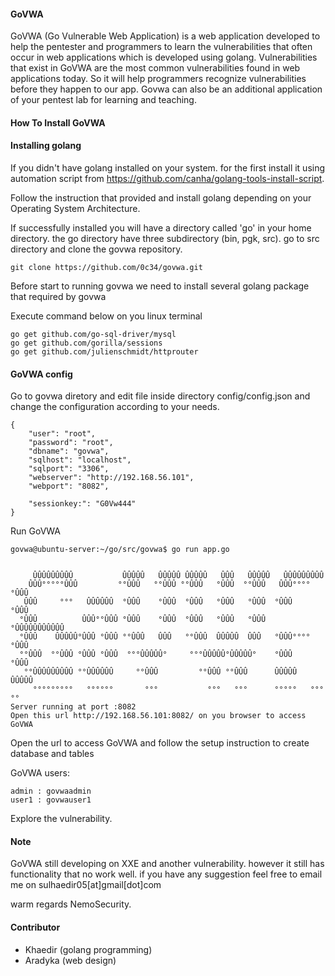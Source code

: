 #### GoVWA
GoVWA (Go Vulnerable Web Application) is a web application developed to help the pentester and programmers to learn the vulnerabilities that often occur in web applications which is developed using golang. Vulnerabilities that exist in GoVWA are the most common vulnerabilities found in web applications today. So it will help programmers recognize vulnerabilities before they happen to our app. Govwa can also be an additional application of your pentest lab for learning and teaching.

#### How To Install GoVWA

#### Installing golang
If you didn't have golang installed on your system. for the first install it using automation script from https://github.com/canha/golang-tools-install-script.

Follow the instruction that provided and install golang depending on your Operating System Architecture.

If successfully installed you will have a directory called 'go' in your home directory. the go directory have three subdirectory (bin, pgk, src). go to src directory and clone the govwa repository. 

```
git clone https://github.com/0c34/govwa.git

```
Before start to running govwa we need to install several golang package that required by govwa

Execute command below on you linux terminal
```
go get github.com/go-sql-driver/mysql
go get github.com/gorilla/sessions
go get github.com/julienschmidt/httprouter
```

#### GoVWA config
Go to govwa diretory and edit file inside directory config/config.json and change the configuration according to your needs.

```
{
    "user": "root",
    "password": "root",
    "dbname": "govwa",
    "sqlhost": "localhost",
    "sqlport": "3306",
    "webserver": "http://192.168.56.101",
    "webport": "8082",

    "sessionkey:": "G0Vw444"
}

```
Run GoVWA 
```
govwa@ubuntu-server:~/go/src/govwa$ go run app.go 
```
```

     ÛÛÛÛÛÛÛÛÛ           ÛÛÛÛÛ   ÛÛÛÛÛ ÛÛÛÛÛ   ÛÛÛ   ÛÛÛÛÛ   ÛÛÛÛÛÛÛÛÛ  
    ÛÛÛ°°°°°ÛÛÛ         °°ÛÛÛ   °°ÛÛÛ °°ÛÛÛ   °ÛÛÛ  °°ÛÛÛ   ÛÛÛ°°°°°ÛÛÛ 
   ÛÛÛ     °°°   ÛÛÛÛÛÛ  °ÛÛÛ    °ÛÛÛ  °ÛÛÛ   °ÛÛÛ   °ÛÛÛ  °ÛÛÛ    °ÛÛÛ 
  °ÛÛÛ          ÛÛÛ°°ÛÛÛ °ÛÛÛ    °ÛÛÛ  °ÛÛÛ   °ÛÛÛ   °ÛÛÛ  °ÛÛÛÛÛÛÛÛÛÛÛ 
  °ÛÛÛ    ÛÛÛÛÛ°ÛÛÛ °ÛÛÛ °°ÛÛÛ   ÛÛÛ   °°ÛÛÛ  ÛÛÛÛÛ  ÛÛÛ   °ÛÛÛ°°°°°ÛÛÛ 
  °°ÛÛÛ  °°ÛÛÛ °ÛÛÛ °ÛÛÛ  °°°ÛÛÛÛÛ°     °°°ÛÛÛÛÛ°ÛÛÛÛÛ°    °ÛÛÛ    °ÛÛÛ 
   °°ÛÛÛÛÛÛÛÛÛ °°ÛÛÛÛÛÛ     °°ÛÛÛ         °°ÛÛÛ °°ÛÛÛ      ÛÛÛÛÛ   ÛÛÛÛÛ
     °°°°°°°°°   °°°°°°       °°°           °°°   °°°      °°°°°   °°°°° 
Server running at port :8082
Open this url http://192.168.56.101:8082/ on you browser to access GoVWA

```
Open the url to access GoVWA and follow the setup instruction to create database and tables

GoVWA users:

```
admin : govwaadmin
user1 : govwauser1
```

Explore the vulnerability.

#### Note
GoVWA still developing on XXE and another vulnerability. however it still has functionality that no work well. if you have any suggestion feel free to email me on sulhaedir05[at]gmail[dot]com

warm regards NemoSecurity.

#### Contributor
* Khaedir (golang programming)
* Aradyka (web design)






